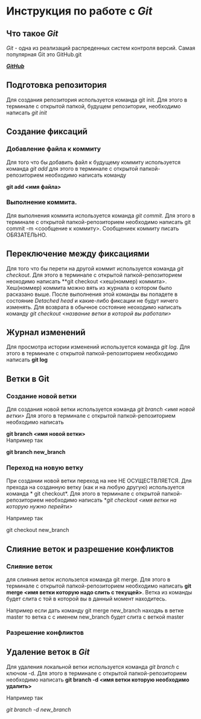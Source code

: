 #  Инструкция по работе с *Git*

## Что такое *Git*

*Git* - одна из реализаций распреденных систем контроля версий. Самая популярная Git это GitHub.git

**[_GitHub_](https:\\GitHub.com)**

## Подготовка репозитория

Для создания репозитория используется команда git init. Для этого в терминале с открытой папкой, будущем репозитории, необходимо написать *git init*

## Создание фиксаций

### Добавление файла к коммиту

Для того что бы добавить файл к будущему коммиту используется команда *git add*
для этого в терминале с открытой папкой-репозиторием необходимо написать команду 

**git add <имя файла>**

### Выполнение коммита.

Для выполнения коммита используется команда *git commit*. Для этого в терминале с открытой папкой-репозиторием необходимо написать 
git commit -m <сообщение к коммиту>. Сообщениек коммиту писать ОБЯЗАТЕЛЬНО.

## Переключение между фиксациями

Для того что бы перети на другой коммит используется команда *git checkout*. Для этого в терминале с открытой папкой-репозиторием неоходимо написать 
**git checkout <хеш(номмер) коммита>. Хеш(номмер) коммита можно вять из журнала о котором было расказано выше. После выполнения этой команды вы попадете в состояние *Detached head* и какие-либо фиксации не будут ничего изменять. Для возврата в обычное состояние неоходимо написать команду  *git checkout <название ветки в которой вы работали>*

## Журнал изменений

Для просмотра истории изменений используется команда *git log*. Для этого в терминале с открытой папкой-репозиторием необходимо написать **git log**

## Ветки в Git

### Создание новой ветки

Для создания новой ветки используется команда *git branch <имя новой ветки>*
Для этого в терминале с открытой папкой-репозиторием необходимо написать 

**git branch <имя новой ветки>**  
Например так

**git branch new_branch**

### Переход на новую ветку

При создании новой ветки переход на нее НЕ ОСУЩЕСТВЛЯЕТСЯ. Для прехода на созданную ветку (как и на любую другую) используется команда * git checkout*. Для этого в терминале с открытой папкой-репозиторием необходимо написать 
**git checkout <имя ветки на которую нужно перейти>*

Например так 

git checkout new_branch


## Слияние веток и разрешение конфликтов

### Слияние веток

для слияния веток использется команда git merge. Для этого в терминале с открытой папкой-репозиторием необходимо написать **git merge <имя ветки которую надо слить с текущей>**. Ветка из команды будет слита с той в которой вы в данный момент находитесь.

Например если дать команду git merge new_branch находяь в ветке master то ветка с с именем new_branch будет слита с веткой master

### Разрешение конфликтов


## Удаление веток в *Git*


Для удаления локальной ветки используется команда *git branch* с ключом -d. Для этого в терминале с открытой папкой-репозиторием необходимо написать 
**git branch -d <имя ветки которую необходимо удалить>**

Например так 

*git branch -d new_branch*




